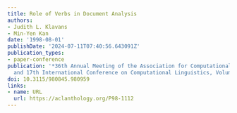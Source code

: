 ```yaml
---
title: Role of Verbs in Document Analysis
authors:
- Judith L. Klavans
- Min-Yen Kan
date: '1998-08-01'
publishDate: '2024-07-11T07:40:56.643091Z'
publication_types:
- paper-conference
publication: '*36th Annual Meeting of the Association for Computational Linguistics
  and 17th International Conference on Computational Linguistics, Volume 1*'
doi: 10.3115/980845.980959
links:
- name: URL
  url: https://aclanthology.org/P98-1112
---
```

